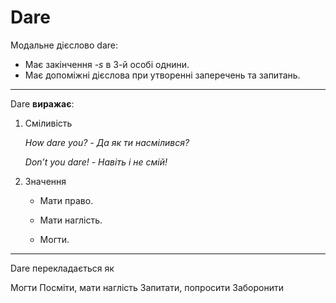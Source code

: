 # Dare
<p>Модальне дiєслово <span class="p1">dare</span>:</p>
<ul>
<li>Має закiнчення <i>-s</i> в 3-й особi однини.</li>
<li>Має допомiжнi дiєслова при утвореннi заперечень та запитань.</li>
</ul>
<hr>
<p><span class="p1">Dare</span> <b>виражає</b>:</p>

<ol>
	<li><span class="p1">Смiливiсть</span></li>
		<p><i>How dare you? -  Да як ти насмілився?</i></p>
		<p><i>Don’t you dare! -  Навiть i не смiй!</i></p>
	<li><span class="p1">Значення</span></li>
		<ul>
			<li><p>Мати право.</p></li>
			<li><p>Мати наглiсть.</p></li>
			<li><p>Могти.</p></li>
		</ul>
</ol>
<hr>

<quiz correctLabel="correct" incorrectLabel="incorrect" checkLabel="check">
 <question multiple>
 <p>Dare перекладається як</p>
 <answer>Могти</answer>
 <answer correct>Посміти, мати наглість</answer>
 <answer>Запитати, попросити</answer>
 <answer>Заборонити</answer>
 </question>
 </quiz>